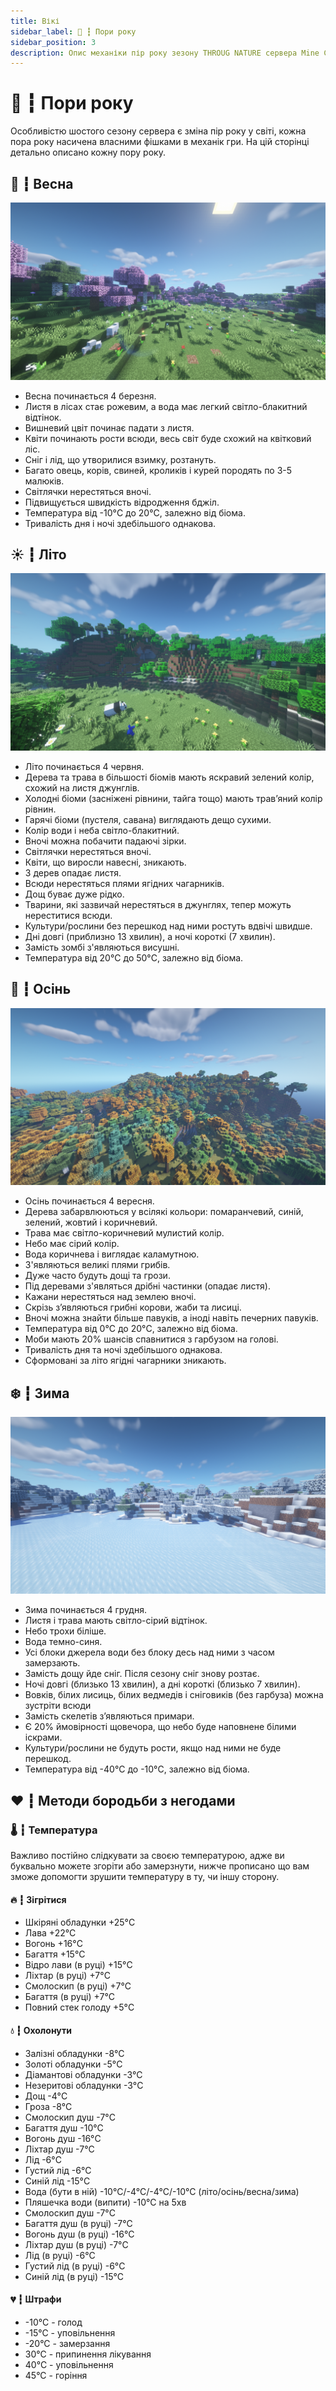 ```yaml
---
title: Вікі
sidebar_label: 🍃 ┇ Пори року
sidebar_position: 3
description: Опис механіки пір року зезону THROUG NATURE сервера Mine Count.
---
```


# 🍃 ┇ Пори року

Особливістю шостого сезону сервера є зміна пір року у світі, кожна пора року насичена власними фішками в механік гри. На цій сторінці детально описано кожну пору року.

## 🌱 ┇ Весна

![1711895695198](image/rs/1711895695198.png)

- Весна починається 4 березня.
- Листя в лісах стає рожевим, а вода має легкий світло-блакитний відтінок.
- Вишневий цвіт починає падати з листя.
- Квіти починають рости всюди, весь світ буде схожий на квітковий ліс.
- Сніг і лід, що утворилися взимку, розтануть.
- Багато овець, корів, свиней, кроликів і курей породять по 3-5 малюків.
- Світлячки нерестяться вночі.
- Підвищується швидкість відродження бджіл.
- Температура від -10°C до 20°C, залежно від біома.
- Тривалість дня і ночі здебільшого однакова.

## ☀️ ┇ Літо

![1711895716795](image/rs/1711895716795.png)

- Літо починається 4 червня.
- Дерева та трава в більшості біомів мають яскравий зелений колір, схожий на листя джунглів.
- Холодні біоми (засніжені рівнини, тайга тощо) мають трав’яний колір рівнин.
- Гарячі біоми (пустеля, савана) виглядають дещо сухими.
- Колір води і неба світло-блакитний.
- Вночі можна побачити падаючі зірки.
- Світлячки нерестяться вночі.
- Квіти, що виросли навесні, зникають.
- З дерев опадає листя.
- Всюди нерестяться плями ягідних чагарників.
- Дощ буває дуже рідко.
- Тварини, які зазвичай нерестяться в джунглях, тепер можуть нереститися всюди.
- Культури/рослини без перешкод над ними ростуть вдвічі швидше.
- Дні довгі (приблизно 13 хвилин), а ночі короткі (7 хвилин).
- Замість зомбі з'являються висушні.
- Температура від 20°C до 50°C, залежно від біома.

## 🍂 ┇ Осінь

![1711895731552](image/rs/1711895731552.png)

- Осінь починається 4 вересня.
- Дерева забарвлюються у всілякі кольори: помаранчевий, синій, зелений, жовтий і коричневий.
- Трава має світло-коричневий мулистий колір.
- Небо має сірий колір.
- Вода коричнева і виглядає каламутною.
- З'являються великі плями грибів.
- Дуже часто будуть дощі та грози.
- Під деревами з'являться дрібні частинки (опадає листя).
- Кажани нерестяться над землею вночі.
- Скрізь з’являються грибні корови, жаби та лисиці.
- Вночі можна знайти більше павуків, а іноді навіть печерних павуків.
- Температура від 0°C до 20°C, залежно від біома.
- Моби мають 20% шансів спавнитися з гарбузом на голові.
- Тривалість дня та ночі здебільшого однакова.
- Сформовані за літо ягідні чагарники зникають.

## ❄️ ┇ Зима

![1711895746960](image/rs/1711895746960.png)

- Зима починається 4 грудня.
- Листя і трава мають світло-сірий відтінок.
- Небо трохи біліше.
- Вода темно-синя.
- Усі блоки джерела води без блоку десь над ними з часом замерзають.
- Замість дощу йде сніг. Після сезону сніг знову розтає.
- Ночі довгі (близько 13 хвилин), а дні короткі (близько 7 хвилин).
- Вовків, білих лисиць, білих ведмедів і сніговиків (без гарбуза) можна зустріти всюди
- Замість скелетів з’являються примари.
- Є 20% ймовірності щовечора, що небо буде наповнене білими іскрами.
- Культури/рослини не будуть рости, якщо над ними не буде перешкод.
- Температура від -40°C до -10°C, залежно від біома.

## ❤️ ┇ Методи бородьби з негодами

### 🌡️ ┇ Температура

Важливо постійно слідкувати за своєю температурою, адже ви буквально можете згоріти або замерзнути, нижче прописано що вам зможе допомогти зрушити температуру в ту, чи іншу сторону.

#### 🔥 ┇ Зігрітися

- Шкіряні обладунки +25°C
- Лава +22°C
- Вогонь +16°C
- Багаття +15°C
- Відро лави (в руці) +15°C
- Ліхтар (в руці) +7°C
- Смолоскип (в руці) +7°C
- Багаття (в руці) +7°C
- Повний стек голоду +5°C

#### 💧 ┇ Охолонути

- Залізні обладунки -8°C
- Золоті обладунки -5°C
- Діамантові обладунки -3°C
- Незеритові обладунки -3°C
- Дощ -4°C
- Гроза -8°C
- Смолоскип душ -7°C
- Багаття душ -10°C
- Вогонь душ -16°C
- Ліхтар душ -7°C
- Лід -6°C
- Густий лід -6°C
- Синій лід -15°C
- Вода (бути в ній) -10°C/-4°C/-4°C/-10°C (літо/осінь/весна/зима)
- Пляшечка води (випити) -10°C на 5хв
- Смолоскип душ -7°C
- Багаття душ (в руці) -7°C
- Вогонь душ (в руці) -16°C
- Ліхтар душ (в руці) -7°C
- Лід (в руці) -6°C
- Густий лід (в руці) -6°C
- Синій лід (в руці) -15°C

#### 💔 ┇ Штрафи

- -10°C - голод
- -15°C - уповільнення
- -20°C - замерзання
- 30°C - припинення лікування
- 40°C - уповільнення
- 45°C - горіння